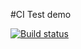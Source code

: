 #CI Test demo

[![Build status](https://ci.appveyor.com/api/projects/status/gckqynnf1dqtb6ue?svg=true)](https://ci.appveyor.com/project/Pro-Bloxa/ajs-04-1-tests)

